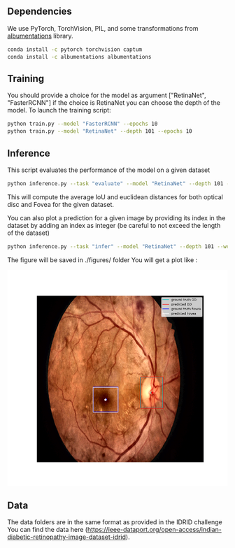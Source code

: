 ## Dependencies

We use PyTorch, TorchVision, PIL, and some transformations from [albumentations](https://github.com/albumentations-team/albumentations) library.
```bash
conda install -c pytorch torchvision captum
conda install -c albumentations albumentations
```

## Training
You should provide a choice for the model as argument ["RetinaNet", "FasterRCNN"]
if the choice is RetinaNet you can choose the depth of the model.
To launch the training script:
```bash
python train.py --model "FasterRCNN" --epochs 10
python train.py --model "RetinaNet" --depth 101 --epochs 10
```

## Inference
This script evaluates the performance of the model on a given dataset

```bash
python inference.py --task "evaluate" --model "RetinaNet" --depth 101 --weights "./models/RetinaNet.pth" --dataset "test"
```
This will compute the average IoU and euclidean distances for both optical disc and Fovea for the given dataset.

You can also plot a prediction for a given image by providing its index in the dataset by adding an index as integer
(be careful to not exceed the length of the dataset)

```bash
python inference.py --task "infer" --model "RetinaNet" --depth 101 --weights models/RetinaNet.PTH --dataset "test" --img_idx idx
```
The figure will be saved in ./figures/ folder
You will get a plot like :

![example prediction](./figures/Figure_1.png)

## Data

The data folders are in the same format as provided in the IDRID challenge
You can find the data here (https://ieee-dataport.org/open-access/indian-diabetic-retinopathy-image-dataset-idrid).

